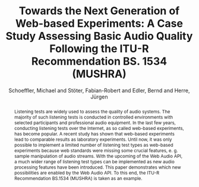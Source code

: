 --- 
title: "Towards the Next Generation of Web-based Experiments: A Case Study Assessing Basic Audio Quality Following the ITU-R Recommendation BS. 1534 (MUSHRA)" 
abstract: "Listening tests are widely used to assess the quality of audio systems. The majority of such listening tests is conducted in controlled environments with selected participants and professional audio equipment. In the last few years, conducting listening tests over the Internet, as so called web-based experiments, has become popular. A recent study has shown that web-based experiments lead to comparable results as laboratory experiments. Until now, it was only possible to implement a limited number of listening test types as web-based experiments because web standards were missing some crucial features, e. g. sample manipulation of audio streams. With the upcoming of the Web Audio API, a much wider range of listening test types can be implemented as new audio processing features have been introduced. This paper demonstrates which new possibilities are enabled by the Web Audio API. To this end, the ITU-R Recommendation BS.1534 (MUSHRA) is taken as an example." 
address: "Paris" 
author: "Schoeffler, Michael and Stöter, Fabian-Robert and Edler, Bernd and Herre, Jürgen"
webAuthor: "Michael Schoeffler, Fabian-Robert Stöter, Bernd Edler, Jürgen Herre" 
booktitle: "Proceedings of the International Web Audio Conference" 
editor: "Goldszmidt, Samuel and Schnell, Norbert and Saiz, Victor and Matuszewski, Benjamin" 
month: "Proceedings of the International Web Audio Conference"
pages: "" 
publisher: "IRCAM" 
series: "WAC '15"
track: "Paper"  
year: "2015" 
id: "2015_8" 
tags: year2015
media: undefined 
pdflink: undefined
ISSN: 2663-5844
---